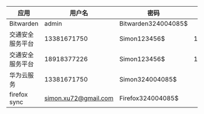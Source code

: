 应用     |用户名 |密码               |备注
---------|-----|-------------------|----
Bitwarden|admin|Bitwarden324004085$|
交通安全服务平台|13381671750|Simon123456$|122.gov.cn
交通安全服务平台|18918377226|Simon123456$|122.gov.cn
华为云服务|13381671750|Simon324004085$
firefox sync| simon.xu72@gmail.com |Firefox324004085$



